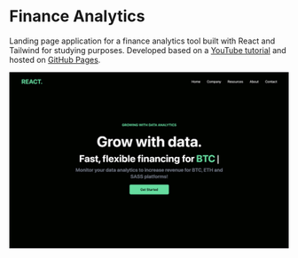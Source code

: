 # Finance Analytics

Landing page application for a finance analytics tool built with React and Tailwind for studying purposes. Developed based on a [YouTube tutorial](https://www.youtube.com/watch?v=ZU-drSVodBw) and hosted on [GitHub Pages](https://ddanielcruz.github.io/react-finance-ui/).

![Hero](.github/hero.png)
